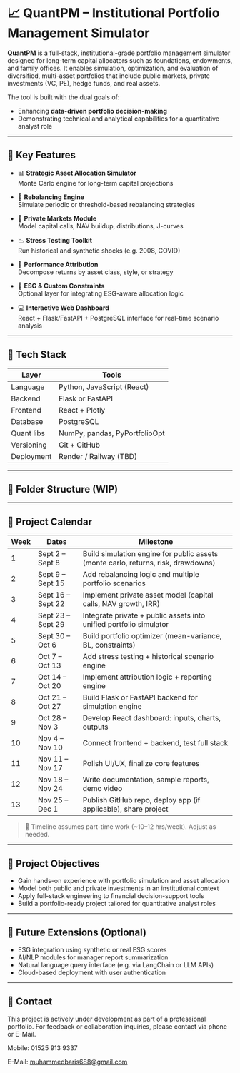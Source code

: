 # 📈 QuantPM – Institutional Portfolio Management Simulator

**QuantPM** is a full-stack, institutional-grade portfolio management simulator designed for long-term capital allocators such as foundations, endowments, and family offices. It enables simulation, optimization, and evaluation of diversified, multi-asset portfolios that include public markets, private investments (VC, PE), hedge funds, and real assets.

The tool is built with the dual goals of:
- Enhancing **data-driven portfolio decision-making**
- Demonstrating technical and analytical capabilities for a quantitative analyst role

---

## 🚀 Key Features

- 📊 **Strategic Asset Allocation Simulator**  
  Monte Carlo engine for long-term capital projections

- 🔄 **Rebalancing Engine**  
  Simulate periodic or threshold-based rebalancing strategies

- 🧱 **Private Markets Module**  
  Model capital calls, NAV buildup, distributions, J-curves

- 📉 **Stress Testing Toolkit**  
  Run historical and synthetic shocks (e.g. 2008, COVID)

- 📐 **Performance Attribution**  
  Decompose returns by asset class, style, or strategy

- 🧠 **ESG & Custom Constraints**  
  Optional layer for integrating ESG-aware allocation logic

- 💻 **Interactive Web Dashboard**  
  React + Flask/FastAPI + PostgreSQL interface for real-time scenario analysis

---

## 🧰 Tech Stack

| Layer        | Tools                            |
|--------------|----------------------------------|
| Language     | Python, JavaScript (React)       |
| Backend      | Flask or FastAPI                 |
| Frontend     | React + Plotly                   |
| Database     | PostgreSQL                       |
| Quant libs   | NumPy, pandas, PyPortfolioOpt    |
| Versioning   | Git + GitHub                     |
| Deployment   | Render / Railway (TBD)           |

---

## 📁 Folder Structure (WIP)


---

## 📅 Project Calendar

| Week | Dates | Milestone |
|------|-------|-----------|
| 1 | Sept 2 – Sept 8 | Build simulation engine for public assets (monte carlo, returns, risk, drawdowns) |
| 2 | Sept 9 – Sept 15 | Add rebalancing logic and multiple portfolio scenarios |
| 3 | Sept 16 – Sept 22 | Implement private asset model (capital calls, NAV growth, IRR) |
| 4 | Sept 23 – Sept 29 | Integrate private + public assets into unified portfolio simulator |
| 5 | Sept 30 – Oct 6  | Build portfolio optimizer (mean-variance, BL, constraints) |
| 6 | Oct 7 – Oct 13   | Add stress testing + historical scenario engine |
| 7 | Oct 14 – Oct 20  | Implement attribution logic + reporting engine |
| 8 | Oct 21 – Oct 27  | Build Flask or FastAPI backend for simulation engine |
| 9 | Oct 28 – Nov 3   | Develop React dashboard: inputs, charts, outputs |
| 10 | Nov 4 – Nov 10  | Connect frontend + backend, test full stack |
| 11 | Nov 11 – Nov 17 | Polish UI/UX, finalize core features |
| 12 | Nov 18 – Nov 24 | Write documentation, sample reports, demo video |
| 13 | Nov 25 – Dec 1  | Publish GitHub repo, deploy app (if applicable), share project |

> 🔁 Timeline assumes part-time work (~10–12 hrs/week). Adjust as needed.

---

## 🧭 Project Objectives

- Gain hands-on experience with portfolio simulation and asset allocation
- Model both public and private investments in an institutional context
- Apply full-stack engineering to financial decision-support tools
- Build a portfolio-ready project tailored for quantitative analyst roles

---

## 📌 Future Extensions (Optional)

- ESG integration using synthetic or real ESG scores
- AI/NLP modules for manager report summarization
- Natural language query interface (e.g. via LangChain or LLM APIs)
- Cloud-based deployment with user authentication

---

## 📮 Contact

This project is actively under development as part of a professional portfolio. For feedback or collaboration inquiries, please contact via phone or E-Mail.

Mobile: 01525 913 9337

E-Mail: muhammedbaris688@gmail.com


